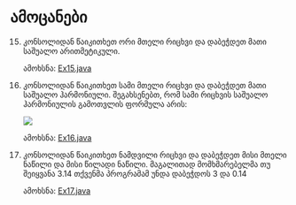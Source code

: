 # ამოცანები

15. კონსოლიდან წაიკითხეთ ორი მთელი რიცხვი და დაბეჭდეთ მათი საშუალო არითმეტიკული.

    ამოხსნა: [Ex15.java](Ex15.java)

16. კონსოლიდან წაიკითხეთ სამი მთელი რიცხვი და დაბეჭდეთ მათი საშუალო ჰარმონიული. შეგახსენებთ, რომ სამი რიცხვის საშუალო ჰარმონიულის გამოთვლის ფორმულა არის: 
    
    <img src="https://latex.codecogs.com/svg.latex?%5Cfrac%7B1%7D%7B%5Cfrac%7B1%7D%7Ba%7D%20&plus;%20%5Cfrac%7B1%7D%7Bb%7D%20&plus;%20%5Cfrac%7B1%7D%7Bc%7D%7D" />


    ამოხსნა: [Ex16.java](Ex16.java)

17. კონსოლიდან წაიკითხეთ ნამდვილი რიცხვი და დაბეჭდეთ მისი მთელი ნაწილი და მისი წილადი ნაწილი. მაგალითად მომხმარებელმა თუ შეიყვანა 3.14 თქვენმა პროგრამამ უნდა დაბეჭდოს 3 და 0.14

    ამოხსნა: [Ex17.java](Ex17.java)
